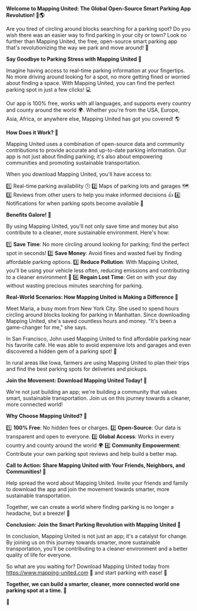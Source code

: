 **Welcome to Mapping United: The Global Open-Source Smart Parking App Revolution! 🚗🌎**

Are you tired of circling around blocks searching for a parking spot? Do you wish there was an easier way to find parking in your city or town? Look no further than Mapping United, the free, open-source smart parking app that's revolutionizing the way we park and move around! 🚀

**Say Goodbye to Parking Stress with Mapping United 🙌**

Imagine having access to real-time parking information at your fingertips. No more driving around looking for a spot, no more getting fined or worried about finding a space. With Mapping United, you can find the perfect parking spot in just a few clicks! 💻

Our app is 100% free, works with all languages, and supports every country and county around the world 🌍. Whether you're from the USA, Europe, Asia, Africa, or anywhere else, Mapping United has got you covered! 🌎

**How Does it Work? 🤔**

Mapping United uses a combination of open-source data and community contributions to provide accurate and up-to-date parking information. Our app is not just about finding parking; it's also about empowering communities and promoting sustainable transportation.

When you download Mapping United, you'll have access to:

1️⃣ Real-time parking availability 🕒
2️⃣ Maps of parking lots and garages 🗺️
3️⃣ Reviews from other users to help you make informed decisions 👍
4️⃣ Notifications for when parking spots become available 💬

**Benefits Galore! 🎉**

By using Mapping United, you'll not only save time and money but also contribute to a cleaner, more sustainable environment. Here's how:

1️⃣ **Save Time**: No more circling around looking for parking; find the perfect spot in seconds!
2️⃣ **Save Money**: Avoid fines and wasted fuel by finding affordable parking options.
3️⃣ **Reduce Pollution**: With Mapping United, you'll be using your vehicle less often, reducing emissions and contributing to a cleaner environment 🌿
4️⃣ **Regain Lost Time**: Get on with your day without wasting precious minutes searching for parking.

**Real-World Scenarios: How Mapping United is Making a Difference 🌟**

Meet Maria, a busy mom from New York City. She used to spend hours circling around blocks looking for parking in Manhattan. Since downloading Mapping United, she's saved countless hours and money. "It's been a game-changer for me," she says.

In San Francisco, John used Mapping United to find affordable parking near his favorite café. He was able to avoid expensive lots and garages and even discovered a hidden gem of a parking spot! 🍵

In rural areas like Iowa, farmers are using Mapping United to plan their trips and find the best parking spots for deliveries and pickups.

**Join the Movement: Download Mapping United Today! 🎉**

We're not just building an app; we're building a community that values smart, sustainable transportation. Join us on this journey towards a cleaner, more connected world!

**Why Choose Mapping United? 💖**

1️⃣ **100% Free**: No hidden fees or charges.
2️⃣ **Open-Source**: Our data is transparent and open to everyone.
3️⃣ **Global Access**: Works in every country and county around the world 🌍
4️⃣ **Community Empowerment**: Contribute your own parking spot reviews and help build a better map.

**Call to Action: Share Mapping United with Your Friends, Neighbors, and Communities! 🤝**

Help spread the word about Mapping United. Invite your friends and family to download the app and join the movement towards smarter, more sustainable transportation.

Together, we can create a world where finding parking is no longer a headache, but a breeze! 🌟

**Conclusion: Join the Smart Parking Revolution with Mapping United 🚀**

In conclusion, Mapping United is not just an app; it's a catalyst for change. By joining us on this journey towards smarter, more sustainable transportation, you'll be contributing to a cleaner environment and a better quality of life for everyone.

So what are you waiting for? Download Mapping United today from https://www.mapping-united.com 📲 and start parking with ease! 🚗

**Together, we can build a smarter, cleaner, more connected world one parking spot at a time. 💖**

👏